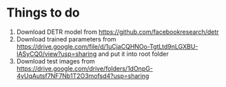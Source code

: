 # Things to do
1. Download DETR model from https://github.com/facebookresearch/detr
2. Download trained parameters from https://drive.google.com/file/d/1uCjaCQHNOo-TgtLtd9nLGXBU-lASyCQ0/view?usp=sharing and put it into        root folder
3. Download test images from https://drive.google.com/drive/folders/1dOnpG-4yUqAutsf7NF7Nb1T2O3mofsd4?usp=sharing
